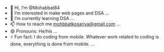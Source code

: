 - 👋 Hi, I’m @Mohabbat84
- 👀 I’m interested in make web pages and DSA ...
- 🌱 I’m currently learning DSA ...
- 📫 How to reach me mohbbatkosariya@gmail.com ...
- 😄 Pronouns: He/his ...
- ⚡ Fun fact: I do coding from mobile. Whatever work related to coding is done, everything is done from mobile. ...
